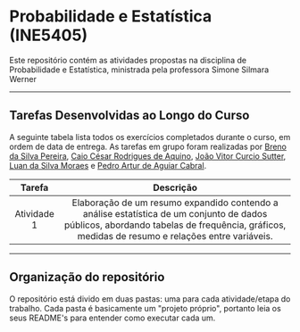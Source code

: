# Probabilidade e Estatística (INE5405)

Este repositório contém as atividades propostas na disciplina de Probabilidade e Estatística, ministrada pela professora Simone Silmara Werner

---

## Tarefas Desenvolvidas ao Longo do Curso

A seguinte tabela lista todos os exercícios completados durante o curso, em ordem de data de entrega. As tarefas em grupo foram realizadas por [Breno da Silva Pereira](https://github.com/BrenoSPXx/), [Caio César Rodrigues de Aquino](https://github.com/imligght/), [João Vitor Curcio Sutter](https://github.com/JVSutter), [Luan da Silva Moraes](https://github.com/Luuls) e [Pedro Artur de Aguiar Cabral](https://github.com/pedroaaaaaaaaaa).

|      Tarefa      |        Descrição         | 
| :--------------: | :----------------------: | 
| Atividade 1 | Elaboração de um resumo expandido contendo a análise estatística de um conjunto de dados públicos, abordando tabelas de frequência, gráficos, medidas de resumo e relações entre variáveis.  | 

---

## Organização do repositório

O repositório está divido em duas pastas: uma para cada atividade/etapa do trabalho. Cada pasta é basicamente um "projeto próprio", portanto leia os seus README's para entender como executar cada um.
